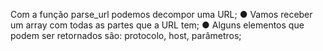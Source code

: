 Com a função parse_url podemos decompor uma URL; ● Vamos receber um array com todas as partes que a URL tem; ● Alguns elementos que podem ser retornados são: protocolo, host, parâmetros;